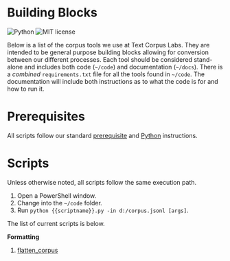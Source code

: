 # Building Blocks

![Python](https://img.shields.io/badge/python-3.x-blue.svg)
![MIT license](https://img.shields.io/badge/License-MIT-green.svg)

Below is a list of the corpus tools we use at Text Corpus Labs.
They are intended to be general purpose building blocks allowing for conversion between our different processes.
Each tool should be considered stand-alone and includes both code (`~/code`) and documentation (`~/docs`).
There is a _combined_ `requirements.txt` file for all the tools found in `~/code`.
The documentation will include both instructions as to what the code is for and how to run it.

# Prerequisites

All scripts follow our standard [prerequisite](https://github.com/TextCorpusLabs/getting-started#prerequisites) and [Python](https://github.com/TextCorpusLabs/getting-started#python) instructions.

# Scripts

Unless otherwise noted, all scripts follow the same execution path.

1. Open a PowerShell window.
2. Change into the `~/code` folder.
3. Run `python {{scriptname}}.py -in d:/corpus.jsonl [args]`.

The list of current scripts is below.

**Formatting**

1. [flatten_corpus](./docs/flatten_corpus.md)
